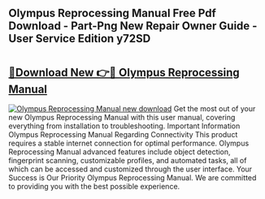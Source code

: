 ## Olympus Reprocessing Manual Free Pdf Download - Part-Png New Repair Owner Guide - User Service Edition y72SD

# <h2><a href="http://bc35985.oget.top/?id=Olympus+Reprocessing+Manual">🔗Download New 👉🔴 Olympus Reprocessing Manual</a></h2>

[![Olympus Reprocessing Manual new download](https://i.imgur.com/5g1atiW.png)](http://bc35985.oget.top/?id=Olympus+Reprocessing+Manual)
Get the most out of your new Olympus Reprocessing Manual with this user manual, covering everything from installation to troubleshooting. Important Information Olympus Reprocessing Manual Regarding Connectivity This product requires a stable internet connection for optimal performance. Olympus Reprocessing Manual advanced features include object detection, fingerprint scanning, customizable profiles, and automated tasks, all of which can be accessed and customized through the user interface. Your Success is Our Priority Olympus Reprocessing Manual. We are committed to providing you with the best possible experience.
